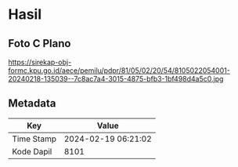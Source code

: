 # Hasil

## Foto C Plano

https://sirekap-obj-formc.kpu.go.id/aece/pemilu/pdpr/81/05/02/20/54/8105022054001-20240218-135039--7c8ac7a4-3015-4875-bfb3-1bf498d4a5c0.jpg


## Metadata

| Key        | Value               |
| ---------- | ------------------- |
| Time Stamp | 2024-02-19 06:21:02 |
| Kode Dapil | 8101                |




